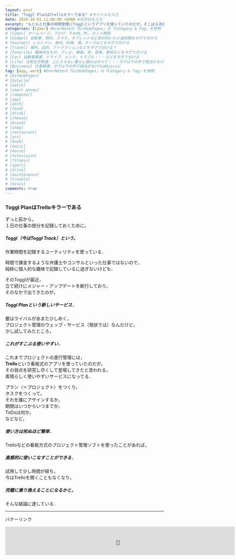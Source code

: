 ```yaml
---
layout: post
title: "Toggl PlanはTrelloキラーである" #タイトルを入力
date: 2020-10-01 11:00:00 +0900 #年月日を入力
excerpt: "もともと仕事の時間管理にTogglというアプリを使っていたのだが，そこはら派生してきたプロジェクト管理のウェブ・サービス，Toggle Planが痛く使いやすかった・・・" #home画面でタイトルの下に表示される短文を入力
categories: [Cyber] #EverNoteの「GitHubPages」の「Category & Tag」を参照
# [Cyber] ホームページ，ブログ，その他，PC，ネット関係
# [Gadget] 自転車，時計，スマホ，タブレットなど気の利いた小道具類をタグで分ける
# [Gourmet] レストラン，食材，料理，酒，チーズなどをタグで分ける
# [Travel] 場所，目的，アトラクションなどをタグで分ける？
# [Favorite] 趣味的なもの．テレビ，映画，本，音楽，美術などをタグで分ける
# [Car] 自動車関連．ドライブ，メンテ，トラブル・・・などをタグで分ける
# [Life] 日常生活関連．上に入らない暮らし絡みはすべて・・・タグは下の中で相当がなければmiscsに
# [Business] 仕事関連．タグは下の中で相当がなければmiscsに
tag: [app, work] #EverNoteの「GitHubPages」の「Category & Tag」を参照
# [GitHubPages]
# [bycycle]
# [watch]
# [smart phone]
# [computer]
# [app]
# [work]
# [food]
# [drink]
# [cheese]
# [brand]
# [shop]
# [restaurant]
# [art]
# [book]
# [music]
# [movie]
# [television]
# [fitness]
# [sport]
# [drive]
# [maintenance]
# [trouble]
# [miscs]
comments: true
---
```

### Toggl PlanはTrelloキラーである
ずっと前から，  
１日の仕事の按分を記録しておくために，
##### Toggl（今はToggl Track）という，
作業時間を記録するユーティリティを使っている．

時間で課金するような弁護士やコンサルといった仕事ではないので，  
純粋に個人的な趣味で記録しているに過ぎないけども．

そのTogglが最近，  
立て続けにメジャー・アップデートを断行しており，  
そのなかで出てきたのが，
##### Toggl Planという新しいサービス．

要はライバルがあまたひしめく，  
プロジェクト管理のウェッブ・サービス（現状では）なんだけど，  
少し試してみたところ，
##### これがすこぶる使いやすい．

これまでプロジェクトの進行管理には，  
**Trello**という看板式のアプリを使っていたのだが，  
その弱点を研究し尽くして登場してきたと思われる，  
素晴らしく使いやすいサービスになってる．

プラン（＝プロジェクト）をつくり，  
タスクをつくって，  
それを誰にアサインするか，  
期間はいつからいつまでか，  
ToDoは何か，  
などなど，
##### 使い方は死ぬほど簡単．
Trelloなどの看板方式のプロジェクト管理ソフトを使ったことがあれば，
##### 直感的に使いこなすことができる．

試用して少し時間が経ち，  
今はTrelloを開くこともなくなり，  
##### 完璧に乗り換えることになるかと，
そんな結論に達している．

*****
バナーリンク

<iframe src="https://rcm-fe.amazon-adsystem.com/e/cm?o=9&p=48&l=ez&f=ifr&linkID=850b58a06c65ee4a69681349a14046b9&t=palibera-22&tracking_id=palibera-22" width="728" height="90" scrolling="no" border="0" marginwidth="0" style="border:none;" frameborder="0" target="_blank"></iframe>

